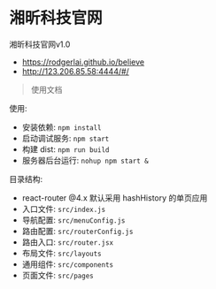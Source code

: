 # 湘昕科技官网

湘昕科技官网v1.0   
* https://rodgerlai.github.io/believe
* http://123.206.85.58:4444/#/

> 使用文档

使用:
* 安装依赖: `npm install`
* 启动调试服务: `npm start`
* 构建 dist: `npm run build`
* 服务器后台运行: `nohup npm start &`

目录结构:

* react-router @4.x 默认采用 hashHistory 的单页应用
* 入口文件: `src/index.js`
* 导航配置: `src/menuConfig.js`
* 路由配置: `src/routerConfig.js`
* 路由入口: `src/router.jsx`
* 布局文件: `src/layouts`
* 通用组件: `src/components`
* 页面文件: `src/pages`
